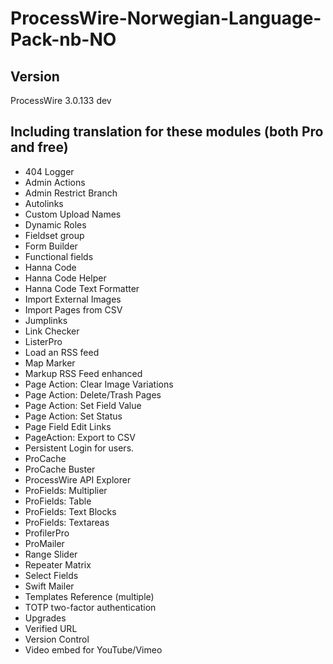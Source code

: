 # ProcessWire-Norwegian-Language-Pack-nb-NO

## Version
ProcessWire 3.0.133 dev

## Including translation for these modules (both Pro and free)
* 404 Logger
* Admin Actions
* Admin Restrict Branch
* Autolinks
* Custom Upload Names
* Dynamic Roles
* Fieldset group
* Form Builder
* Functional fields
* Hanna Code
* Hanna Code Helper
* Hanna Code Text Formatter
* Import External Images
* Import Pages from CSV
* Jumplinks
* Link Checker
* ListerPro
* Load an RSS feed
* Map Marker
* Markup RSS Feed enhanced
* Page Action: Clear Image Variations
* Page Action: Delete/Trash Pages
* Page Action: Set Field Value
* Page Action: Set Status
* Page Field Edit Links
* PageAction: Export to CSV
* Persistent Login for users.
* ProCache
* ProCache Buster
* ProcessWire API Explorer
* ProFields: Multiplier
* ProFields: Table
* ProFields: Text Blocks
* ProFields: Textareas
* ProfilerPro
* ProMailer
* Range Slider
* Repeater Matrix
* Select Fields
* Swift Mailer
* Templates Reference (multiple)
* TOTP two-factor authentication
* Upgrades
* Verified URL
* Version Control
* Video embed for YouTube/Vimeo
